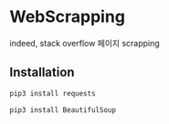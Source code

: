 # WebScrapping
indeed, stack overflow 페이지 scrapping

## Installation
```python
pip3 install requests
```
```python
pip3 install BeautifulSoup
```
